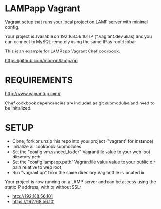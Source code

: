 LAMPapp Vagrant
===============

Vagrant setup that runs your local project on LAMP server with minimal config.

Your project is available on 192.168.56.101 IP (*.vagrant.dev alias)
and you can connect to MySQL remotely using the same IP as root:foobar


This is an example for LAMPapp Vagrant Chef cookbook:

  https://github.com/mbman/lampapp

REQUIREMENTS
============

  http://www.vagrantup.com/

Chef cookbook dependencies are included as git submodules and need to be initialized.

SETUP
=====

  - Clone, fork or unzip this repo into your project ("vagrant" for instance)
  - Initialize all cookbook submodules
  - Set the "config.vm.synced_folder" Vagrantfile value to your web root directory path
  - Set the "config.lampapp.path" Vagrantfile value value to your public dir path relative to web root
  - Run "vagrant up" from the same directory Vagrantfile is located in

Your project is now running on a LAMP server and can be access using
the static IP address, with or without SSL:
    
  - http://192.168.56.101 
  - https://192.168.56.101 